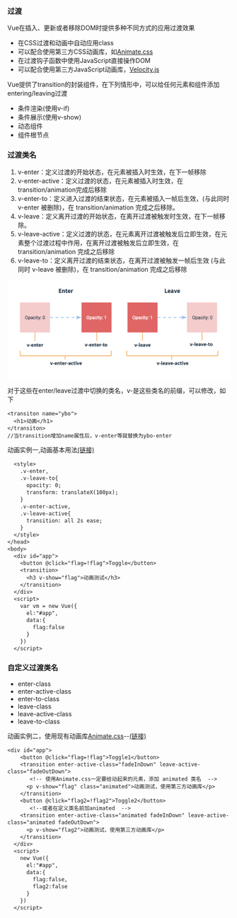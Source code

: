 ### 过渡
Vue在插入、更新或者移除DOM时提供多种不同方式的应用过渡效果
+ 在CSS过渡和动画中自动应用class
+ 可以配合使用第三方CSS动画库，如[Animate.css](https://daneden.github.io/animate.css/)
+ 在过渡钩子函数中使用JavaScript直接操作DOM
+ 可以配合使用第三方JavaScript动画库，[Velocity.js](http://velocityjs.org/)

Vue提供了transition的封装组件，在下列情形中，可以给任何元素和组件添加entering/leaving过渡
+ 条件渲染(使用v-if)
+ 条件展示(使用v-show)
+ 动态组件
+ 组件根节点

### 过渡类名
1. v-enter：定义过渡的开始状态，在元素被插入时生效，在下一帧移除
2. v-enter-active：定义过渡的状态，在元素被插入时生效，在transition/animation完成后移除
3. v-enter-to：定义进入过渡的结束状态，在元素被插入一帧后生效，(与此同时 v-enter 被删除)，在 transition/animation 完成之后移除。
4. v-leave：定义离开过渡的开始状态，在离开过渡被触发时生效，在下一帧移除。
5. v-leave-active：定义过渡的状态，在元素离开过渡被触发后立即生效，在元素整个过渡过程中作用，在离开过渡被触发后立即生效，在 transition/animation 完成之后移除
6. v-leave-to：定义离开过渡的结束状态，在离开过渡被触发一帧后生效 (与此同时 v-leave 被删除)，在 transition/animation 完成之后移除

![img](/media/animate.png)

对于这些在enter/leave过渡中切换的类名，v-是这些类名的前缀，可以修改，如下
```
<transiton name="ybo">
  <h1>动画</h1>
</transiton>
//当transition增加name属性后，v-enter等就替换为ybo-enter
```

动画实例一,动画基本用法[(链接)](https://ybonest.github.io/vue-note/html/animate1.html)
```
  <style>
    .v-enter,
    .v-leave-to{
      opacity: 0;
      transform: translateX(100px);
    }
    .v-enter-active,
    .v-leave-active{
      transition: all 2s ease;
    }
  </style>
</head>
<body>
  <div id="app">
    <button @click="flag=!flag">Toggle</button>
    <transition>
      <h3 v-show="flag">动画测试</h3>
    </transition>
  </div>
  <script>
    var vm = new Vue({
      el:"#app",
      data:{
        flag:false
      }
    })
  </script>
```

### 自定义过渡类名
+ enter-class
+ enter-active-class
+ enter-to-class
+ leave-class
+ leave-active-class
+ leave-to-class

动画实例二，使用现有动画库[Animate.css](https://daneden.github.io/animate.css/)--[(链接)](https://ybonest.github.io/vue-note/html/animate2.html)

```
<div id="app">
    <button @click="flag=!flag">Toggle1</button>
    <transition enter-active-class="fadeInDown" leave-active-class="fadeOutDown">
       <!-- 使用Animate.css一定要给动起来的元素，添加 animated 类名  -->
      <p v-show="flag" class="animated">动画测试，使用第三方动画库</p>
    </transition>
    <button @click="flag2=!flag2">Toggle2</button>
       <!--或者在定义类名前加animated  -->    
    <transition enter-active-class="animated fadeInDown" leave-active-class="animated fadeOutDown">
      <p v-show="flag2">动画测试，使用第三方动画库</p>
    </transition>
  </div>
  <script>
    new Vue({
      el:"#app",
      data:{
        flag:false,
        flag2:false
      }
    })
  </script>
```
